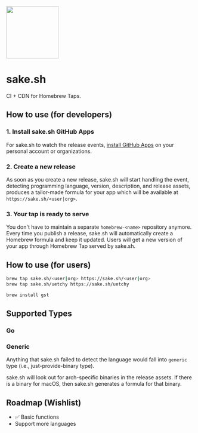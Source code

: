 <img src="https://github.com/uetchy/sake/blob/master/.github/sake.png?raw=true" width="140" />

# sake.sh

CI + CDN for Homebrew Taps.

## How to use (for developers)

### 1. Install sake.sh GitHub Apps

For sake.sh to watch the release events, [install GitHub Apps](https://github.com/apps/sake-sh) on your personal account or organizations.

### 2. Create a new release

As soon as you create a new release, sake.sh will start handling the event, detecting programming language, version, description, and release assets, produces a tailor-made formula for your app which will be available at `https://sake.sh/<user|org>`.

### 3. Your tap is ready to serve

You don't have to maintain a separate `homebrew-<name>` repository anymore. Every time you publish a release, sake.sh will automatically create a Homebrew formula and keep it updated. Users will get a new version of your app through Homebrew Tap served by sake.sh.

## How to use (for users)

```bash
brew tap sake.sh/<user|org> https://sake.sh/<user|org>
brew tap sake.sh/uetchy https://sake.sh/uetchy

brew install gst
```

## Supported Types

### Go

### Generic

Anything that sake.sh failed to detect the language would fall into `generic` type (i.e., just-provide-binary type).

sake.sh will look out for arch-specific binaries in the release assets. If there is a binary for macOS, then sake.sh generates a formula for that binary.

## Roadmap (Wishlist)

- ✅ Basic functions
- Support more languages
